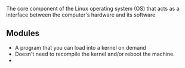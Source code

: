 The core component of the Linux operating system (OS) that acts as a interface between the computer's hardware and its software

## Modules 
- A program that you can load into a kernel on demand
- Doesn't need to recompile the kernel and/or reboot the machine.
- 
